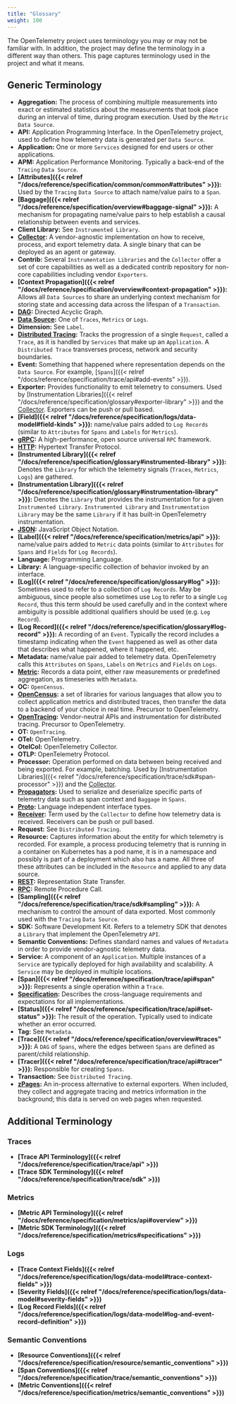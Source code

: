 ```yaml
---
title: "Glossary"
weight: 100
---
```


The OpenTelemetry project uses terminology you may or may not be familiar with.
In addition, the project may define the terminology in a different way than
others. This page captures terminology used in the project and what it means.

## Generic Terminology

- **Aggregation:** The process of combining multiple measurements into exact or
  estimated statistics about the measurements that took place during an
  interval of time, during program execution. Used by the `Metric` `Data Source`.
- **API:** Application Programming Interface. In the OpenTelemetry project,
  used to define how telemetry data is generated per `Data Source`.
- **Application:** One or more `Services` designed for end users or other applications.
- **APM:** Application Performance Monitoring. Typically a back-end of the
  `Tracing` `Data Source`.
- **[Attributes]({{< relref "/docs/reference/specification/common/common#attributes" >}}):**
  Used by the `Tracing` `Data Source` to attach name/value pairs to a `Span`.
- **[Baggage]({{< relref "/docs/reference/specification/overview#baggage-signal" >}}):** A
  mechanism for propagating name/value pairs to help establish a causal
  relationship between events and services.
- **Client Library:** See `Instrumented Library`.
- **[Collector](https://opentelemetry.io/docs/collector/):**
  A vendor-agnostic implementation on how to receive, process, and export
  telemetry data. A single binary that can be deployed as an agent or gateway.
- **Contrib:** Several `Instrumentation Libraries` and the `Collector` offer a set
  of core capabilities as well as a dedicated contrib repository for non-core
  capabilities including vendor `Exporters`.
- **[Context
  Propagation]({{< relref "/docs/reference/specification/overview#context-propagation" >}}):**
  Allows all `Data Sources` to share an underlying context mechanism for storing
  state and accessing data across the lifespan of a `Transaction`.
- **[DAG](https://en.wikipedia.org/wiki/Directed_acyclic_graph):** Directed Acyclic Graph.
- **[Data
  Source](https://github.com/open-telemetry/opentelemetry.io/blob/main/content/en/docs/concepts/data-sources.md):** One
  of `Traces`, `Metrics` or `Logs`.
- **Dimension:** See `Label`.
- **[Distributed
  Tracing](https://opentelemetry.io/docs/concepts/data-sources/#traces):**
  Tracks the progression of a single `Request`, called a `Trace`, as it is handled
  by `Services` that make up an `Application`. A `Distributed Trace` transverses
  process, network and security boundaries.
- **Event:** Something that happened where representation depends on the `Data
  Source`. For example,
  [`Spans`]({{< relref "/docs/reference/specification/trace/api#add-events" >}}).
- **Exporter:** Provides functionality to emit telemetry to consumers. Used by
  [Instrumentation
  Libraries]({{< relref "/docs/reference/specification/glossary#exporter-library" >}})
  and the
  [Collector](https://github.com/open-telemetry/opentelemetry.io/blob/main/content/en/docs/collector/configuration.md#basics).
  Exporters can be push or pull based.
- **[Field]({{< relref "/docs/reference/specification/logs/data-model#field-kinds" >}}):**
  name/value pairs added to `Log Records` (similar to `Attributes` for `Spans` and
  `Labels` for `Metrics`).
- **[gRPC](https://grpc.io):** A high-performance, open source universal `RPC` framework.
- **[HTTP](https://en.wikipedia.org/wiki/Hypertext_Transfer_Protocol):** Hypertext Transfer Protocol.
- **[Instrumented
  Library]({{< relref "/docs/reference/specification/glossary#instrumented-library" >}}):**
  Denotes the `Library` for which the telemetry signals (`Traces`, `Metrics`, `Logs`)
  are gathered.
- **[Instrumentation
  Library]({{< relref "/docs/reference/specification/glossary#instrumentation-library" >}}):**
  Denotes the `Library` that provides the instrumentation for a given
  `Instrumented Library`. `Instrumented Library` and `Instrumentation Library` may be
  the same `Library` if it has built-in OpenTelemetry instrumentation.
- **[JSON](https://en.wikipedia.org/wiki/JSON):** JavaScript Object Notation.
- **[Label]({{< relref "/docs/reference/specification/metrics/api" >}}):**
  name/value pairs added to `Metric` data points (similar to `Attributes` for `Spans`
  and `Fields` for `Log Records`).
- **Language:** Programming Language.
- **Library:** A language-specific collection of behavior invoked by an interface.
- **[Log]({{< relref "/docs/reference/specification/glossary#log" >}}):**
  Sometimes used to refer to a collection of `Log Records`. May be ambiguous,
  since people also sometimes use `Log` to refer to a single `Log Record`, thus
  this term should be used carefully and in the context where ambiguity is
  possible additional qualifiers should be used (e.g. `Log Record`).
- **[Log
  Record]({{< relref "/docs/reference/specification/glossary#log-record" >}}):**
  A recording of an `Event`. Typically the record includes a timestamp indicating
  when the `Event` happened as well as other data that describes what happened,
  where it happened, etc.
- **Metadata:** name/value pair added to telemetry data. OpenTelemetry calls
  this `Attributes` on `Spans`, `Labels` on `Metrics` and `Fields` on `Logs`.
- **[Metric](https://opentelemetry.io/docs/concepts/data-sources/#metrics):**
  Records a data point, either raw measurements or predefined aggregation, as
  timeseries with `Metadata`.
- **OC:** `OpenCensus`.
- **[OpenCensus](https://opencensus.io):** a set of libraries for various languages that allow you to
  collect application metrics and distributed traces, then transfer the data to
  a backend of your choice in real time. Precursor to OpenTelemetry.
- **[OpenTracing](https://opentracing.io):** Vendor-neutral APIs and instrumentation for distributed tracing. Precursor to OpenTelemetry.
- **OT:** `OpenTracing`.
- **OTel:** OpenTelemetry.
- **OtelCol:** OpenTelemetry Collector.
- **OTLP:** OpenTelemetry Protocol.
- **Processor:** Operation performed on data between being received and being
  exported. For example, batching. Used by [Instrumentation
  Libraries]({{< relref "/docs/reference/specification/trace/sdk#span-processor" >}})
  and the
  [Collector](https://opentelemetry.io/docs/collector/configuration/#processors).
- **[Propagators](https://opentelemetry.io/docs/go/instrumentation/#propagators-and-context):** Used to
  serialize and deserialize specific parts of telemetry data such as span
  context and `Baggage` in `Spans`.
- **[Proto](https://opentelemetry.io/docs/concepts/components/#proto):** Language independent interface types.
- **[Receiver](https://opentelemetry.io/docs/collector/configuration/#receivers):**
  Term used by the `Collector` to define how telemetry data is received.
  Receivers can be push or pull based.
- **Request:** See `Distributed Tracing`.
- **Resource:**
  Captures information about the entity for which telemetry is recorded. For
  example, a process producing telemetry that is running in a container on
  Kubernetes has a pod name, it is in a namespace and possibly is part of a
  deployment which also has a name. All three of these attributes can be
  included in the `Resource` and applied to any data source.
- **[REST](https://en.wikipedia.org/wiki/Representational_state_transfer):** Representation State Transfer.
- **[RPC](https://en.wikipedia.org/wiki/Remote_procedure_call):** Remote Procedure Call.
- **[Sampling]({{< relref "/docs/reference/specification/trace/sdk#sampling" >}}):**
  A mechanism to control the amount of data exported. Most commonly used with
  the `Tracing` `Data Source`.
- **SDK:** Software Development Kit. Refers to a telemetry SDK that denotes a
  `Library` that implement the OpenTelemetry `API`.
- **Semantic Conventions:** Defines standard names and values of `Metadata` in
  order to provide vendor-agnostic telemetry data.
- **Service:** A component of an `Application`. Multiple instances of a
  `Service` are typically deployed for high availability and scalability. A
  `Service` may be deployed in multiple locations.
- **[Span]({{< relref "/docs/reference/specification/trace/api#span" >}}):**
  Represents a single operation within a `Trace`.
- **[Specification](https://opentelemetry.io/docs/concepts/components/#specification):**
  Describes the cross-language requirements and expectations for all
  implementations.
- **[Status]({{< relref "/docs/reference/specification/trace/api#set-status" >}}):**
  The result of the operation. Typically used to indicate whether an error
  occurred.
- **Tag:** See `Metadata`.
- **[Trace]({{< relref "/docs/reference/specification/overview#traces" >}}):**
  A `DAG` of `Spans`, where the edges between `Spans` are defined as
  parent/child relationship.
- **[Tracer]({{< relref "/docs/reference/specification/trace/api#tracer" >}}):**
  Responsible for creating `Spans`.
- **Transaction:** See `Distributed Tracing`.
- **[zPages](https://github.com/open-telemetry/opentelemetry-specification/blob/main/experimental/trace/zpages.md):**
  An in-process alternative to external exporters. When included, they collect
  and aggregate tracing and metrics information in the background; this data is
  served on web pages when requested.

## Additional Terminology

### Traces

- **[Trace API Terminology]({{< relref "/docs/reference/specification/trace/api" >}})**
- **[Trace SDK Terminology]({{< relref "/docs/reference/specification/trace/sdk" >}})**

### Metrics

- **[Metric API Terminology]({{< relref "/docs/reference/specification/metrics/api#overview" >}})**
- **[Metric SDK Terminology]({{< relref "/docs/reference/specification/metrics#specifications" >}})**

### Logs

- **[Trace Context Fields]({{< relref "/docs/reference/specification/logs/data-model#trace-context-fields" >}})**
- **[Severity Fields]({{< relref "/docs/reference/specification/logs/data-model#severity-fields" >}})**
- **[Log Record Fields]({{< relref "/docs/reference/specification/logs/data-model#log-and-event-record-definition" >}})**

### Semantic Conventions

- **[Resource Conventions]({{< relref "/docs/reference/specification/resource/semantic_conventions" >}})**
- **[Span Conventions]({{< relref "/docs/reference/specification/trace/semantic_conventions" >}})**
- **[Metric Conventions]({{< relref "/docs/reference/specification/metrics/semantic_conventions" >}})**
